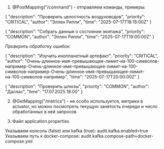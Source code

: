 1. @PostMapping("/command") - отправляем команды, примеры:

{
"description": "Проверить целостность воздуховодов",
"priority": "CRITICAL",
"author": "Эллен Рипли",
"time": "2025-07-17T18:15:00Z"
}

{
"description": "Собрать данные о состоянии экипажа",
"priority": "COMMON",
"author": "Эллен Рипли",
"time": "2025-07-17T19:00:00Z"
}

*Проверить обработку ошибок*:

{
"description": "Изучить инопланетный артефакт",
"priority": "CRITICAL",
"author": "Очень-длинное-имя-превышающее-лимит-на-100-символов-например-Очень-длинное-имя-превышающее-лимит-на-100-символов-например-Очень-длинное-имя-превышающее-лимит-на-100-символов-например",
"time": "2025-07-17T20:00:00Z"
}

{
"description": "Проверить шлюзы",
"priority": "COMMON",
"author": "Даллас",
"time": "17.07.2025 18:00"
}

2. @GetMapping("/metrics") - не особо используется, метрики в actuator, но можно посмотреть текущую занятость очереди и число обработанных в ней запросов 

3. Файл application.properties

Указываем консоль (false) или kafka (true): audit.kafka.enabled=true
Указываем путь к docker-compose: audit.kafka.compose-path=docker-compose.yml